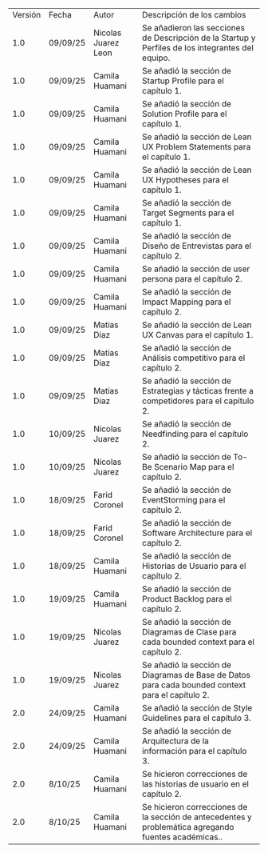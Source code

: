 <table>
    <tr>
        <td> Versión </td>
        <td> Fecha </td>
        <td> Autor </td>
        <td> Descripción de los cambios </td>
    </tr>
    <tr>
        <td> 1.0 </td>
        <td> 09/09/25 </td>
        <td> Nicolas Juarez Leon </td>
        <td> Se añadieron las secciones de Descripción de la Startup y Perfiles de los integrantes del equipo. </td>
    </tr>
    <tr>
        <td> 1.0 </td>
        <td> 09/09/25 </td>
        <td> Camila Huamani </td>
        <td> Se añadió la sección de Startup Profile para el capítulo 1. </td>
    </tr>
    <tr>
        <td> 1.0 </td>
        <td> 09/09/25 </td>
        <td> Camila Huamani </td>
        <td> Se añadió la sección de Solution Profile para el capítulo 1. </td>
    </tr>
    <tr>
        <td> 1.0 </td>
        <td> 09/09/25 </td>
        <td> Camila Huamani </td>
        <td> Se añadió la sección de Lean UX Problem Statements para el capítulo 1. </td>
    </tr>
    <tr>
        <td> 1.0 </td>
        <td> 09/09/25 </td>
        <td> Camila Huamani </td>
        <td> Se añadió la sección de Lean UX Hypotheses para el capítulo 1. </td>
    </tr>
    <tr>
        <td> 1.0 </td>
        <td> 09/09/25 </td>
        <td> Camila Huamani </td>
        <td> Se añadió la sección de Target Segments para el capítulo 1. </td>
    </tr>
    <tr>
        <td> 1.0 </td>
        <td> 09/09/25 </td>
        <td> Camila Huamani </td>
        <td> Se añadió la sección de Diseño de Entrevistas para el capítulo 2. </td>
    </tr>
    <tr>
        <td> 1.0 </td>
        <td> 09/09/25 </td>
        <td> Camila Huamani </td>
        <td> Se añadió la sección de user persona para el capítulo 2. </td>
    </tr>
    <tr>
        <td> 1.0 </td>
        <td> 09/09/25 </td>
        <td> Camila Huamani </td>
        <td> Se añadió la sección de Impact Mapping para el capítulo 2. </td>
    </tr>
    <tr>
        <td> 1.0 </td>
        <td> 09/09/25 </td>
        <td> Matias Diaz </td>
        <td> Se añadió la sección de Lean UX Canvas para el capítulo 1. </td>
    </tr>
    <tr>
        <td> 1.0 </td>
        <td> 09/09/25 </td>
        <td> Matias Diaz </td>
        <td> Se añadió la sección de Análisis competitivo para el capítulo 2. </td>
    </tr>
    <tr>
        <td> 1.0 </td>
        <td> 09/09/25 </td>
        <td> Matias Diaz </td>
        <td> Se añadió la sección de Estrategias y tácticas frente a competidores para el capítulo 2. </td>
    </tr>
    <tr>
        <td> 1.0 </td>
        <td> 10/09/25 </td>
        <td> Nicolas Juarez </td>
        <td> Se añadió la sección de Needfinding para el capítulo 2. </td>
    </tr>
    <tr>
        <td> 1.0 </td>
        <td> 10/09/25 </td>
        <td> Nicolas Juarez </td>
        <td> Se añadió la sección de To-Be Scenario Map para el capítulo 2. </td>
    </tr>
    <tr>
        <td> 1.0 </td>
        <td> 18/09/25 </td>
        <td> Farid Coronel </td>
        <td> Se añadió la sección de EventStorming para el capítulo 2. </td>
    </tr>
    <tr>
        <td> 1.0 </td>
        <td> 18/09/25 </td>
        <td> Farid Coronel </td>
        <td> Se añadió la sección de Software Architecture para el capítulo 2. </td>
    </tr>
    <tr>
        <td> 1.0 </td>
        <td> 18/09/25 </td>
        <td> Camila Huamani </td>
        <td> Se añadió la sección de Historias de Usuario para el capítulo 2. </td>
    </tr>
    <tr>
        <td> 1.0 </td>
        <td> 19/09/25 </td>
        <td> Camila Huamani </td>
        <td> Se añadió la sección de Product Backlog para el capítulo 2. </td>
    </tr>
    <tr>
        <td> 1.0 </td>
        <td> 19/09/25 </td>
        <td> Nicolas Juarez </td>
        <td> Se añadió la sección de Diagramas de Clase para cada bounded context para el capítulo 2. </td>
    </tr>
    <tr>
        <td> 1.0 </td>
        <td> 19/09/25 </td>
        <td> Nicolas Juarez </td>
        <td> Se añadió la sección de Diagramas de Base de Datos para cada bounded context para el capítulo 2. </td>
    </tr>
    <tr>
        <td> 2.0 </td>
        <td> 24/09/25 </td>
        <td> Camila Huamani </td>
        <td> Se añadió la sección de Style Guidelines para el capítulo 3. </td>
    </tr>
    <tr>
        <td> 2.0 </td>
        <td> 24/09/25 </td>
        <td> Camila Huamani </td>
        <td> Se añadió la sección de Arquitectura de la información para el capítulo 3. </td>
    </tr>
    <tr>
        <td> 2.0 </td>
        <td> 8/10/25 </td>
        <td> Camila Huamani </td>
        <td> Se hicieron correcciones de las historias de usuario en el capítulo 2. </td>
    </tr>
    <tr>
        <td> 2.0 </td>
        <td> 8/10/25 </td>
        <td> Camila Huamani </td>
        <td> Se hicieron correcciones de la sección de antecedentes y problemática agregando fuentes académicas.. </td>
    </tr>
</table>
